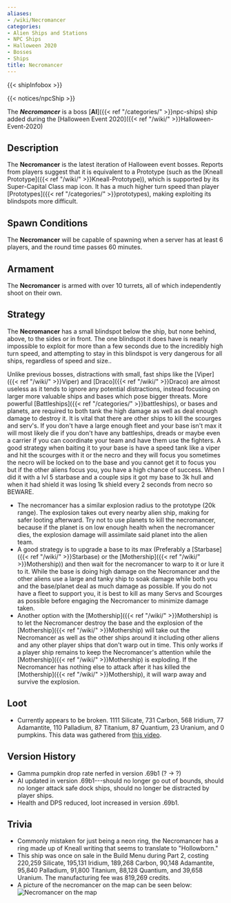 ```yaml
---
aliases:
- /wiki/Necromancer
categories:
- Alien Ships and Stations
- NPC Ships
- Halloween 2020
- Bosses
- Ships
title: Necromancer
---  
```


{{< shipInfobox >}}   

{{< notices/npcShip >}} 

The **_Necromancer_** is a boss [**AI**]({{< ref "/categories/" >}}npc-ships) ship added during the [Halloween Event 2020]({{< ref "/wiki/" >}}Halloween-Event-2020) 

## Description

The **Necromancer** is the latest iteration of Halloween event bosses. Reports from players suggest that it is equivalent to a Prototype (such as the [Kneall Prototype]({{< ref "/wiki/" >}}Kneall-Prototype)), which is supported by its Super-Capital Class map icon. It has a much higher turn speed than player [Prototypes]({{< ref "/categories/" >}}prototypes), making exploiting its blindspots more difficult.

## Spawn Conditions 

The **Necromancer** will be capable of spawning when a server has at least 6 players, and the round time passes 60 minutes.

## Armament

The **Necromancer** is armed with over 10 turrets, all of which independently shoot on their own.

## Strategy

The **Necromancer** has a small blindspot below the ship, but none behind, above, to the sides or in front. The one blindspot it does have is nearly impossible to exploit for more than a few seconds due to the incredibly high turn speed, and attempting to stay in this blindspot is very dangerous for all ships, regardless of speed and size..

Unlike previous bosses, distractions with small, fast ships like the [Viper]({{< ref "/wiki/" >}}Viper) and [Draco]({{< ref "/wiki/" >}}Draco) are almost useless as it tends to ignore any potential distractions, instead focusing on larger more valuable ships and bases which pose bigger threats. More powerful [Battleships]({{< ref "/categories/" >}}battleships), or bases and planets, are required to both tank the high damage as well as deal enough damage to destroy it. It is vital that there are other ships to kill the scourges and serv's. If you don't have a large enough fleet and your base isn't max it will most likely die if you don't have any battleships, dreads or maybe even a carrier if you can coordinate your team and have them use the fighters. A good strategy when baiting it to your base is have a speed tank like a viper and hit the scourges with it or the necro and they will focus you sometimes the necro will be locked on to the base and you cannot get it to focus you but if the other aliens focus you, you have a high chance of success. When I did it with a lvl 5 starbase and a couple sips it got my base to 3k hull and when it had shield it was losing 1k shield every 2 seconds from necro so BEWARE.

- The necromancer has a similar explosion radius to the prototype (20k range). The explosion takes out every nearby alien ship, making for safer looting afterward. Try not to use planets to kill the necromancer, because if the planet is on low enough health when the necromancer dies, the explosion damage will assimilate said planet into the alien team.
- A good strategy is to upgrade a base to its max (Preferably a [Starbase]({{< ref "/wiki/" >}}Starbase) or the [Mothership]({{< ref "/wiki/" >}}Mothership)) and then wait for the necromancer to warp to it or lure it to it. While the base is doing high damage on the Necromancer and the other aliens use a large and tanky ship to soak damage while both you and the base/planet deal as much damage as possible. If you do not have a fleet to support you, it is best to kill as many Servs and Scourges as possible before engaging the Necromancer to minimize damage taken.
- Another option with the [Mothership]({{< ref "/wiki/" >}}Mothership) is to let the Necromancer destroy the base and the explosion of the [Mothership]({{< ref "/wiki/" >}}Mothership) will take out the Necromancer as well as the other ships around it including other aliens and any other player ships that don't warp out in time. This only works if a player ship remains to keep the Necromancer's attention while the [Mothership]({{< ref "/wiki/" >}}Mothership) is exploding. If the Necromancer has nothing else to attack after it has killed the [Mothership]({{< ref "/wiki/" >}}Mothership), it will warp away and survive the explosion.

## Loot

- Currently appears to be broken. 1111 Silicate, 731 Carbon, 568 Iridium, 77 Adamantite, 110 Palladium, 87 Titanium, 87 Quantium, 23 Uranium, and 0 pumpkins. This data was gathered from [this video](https://www.youtube.com/watch?v=8GIIp3X_nlA).

## Version History 

- Gamma pumpkin drop rate nerfed in version .69b1 (? -> ?)
- AI updated in version .69b1---should no longer go out of bounds, should no longer attack safe dock ships, should no longer be distracted by player ships.
- Health and DPS reduced, loot increased in version .69b1.

## Trivia

- Commonly mistaken for just being a neon ring, the Necromancer has a ring made up of Kneall writing that seems to translate to "Hollowborn."
- This ship was once on sale in the Build Menu during Part 2, costing 220,259 Silicate, 195,131 Iridium, 189,268 Carbon, 90,148 Adamantite, 95,840 Palladium, 91,800 Titanium, 88,128 Quantium, and 39,658 Uranium. The manufacturing fee was 819,269 credits.
- A picture of the necromancer on the map can be seen below:![Necromancer on the
map](Image_2024-04-07_091314293.png "Necromancer on the map")